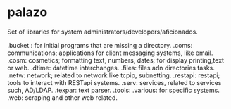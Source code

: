 # palazo

Set of libraries for system administrators/developers/aficionados.

.bucket : for initial programs that are missing a directory.
.coms: communications; applications for client messaging systems, like email.
.cosm: cosmetics; formatting text, numbers, dates; for display printing,text or web.
.dtime: datetime interchanges.
.files: files adn directories tasks.
.netw: network; related to network like tcpip, subnetting.
.restapi: restapi; tools to interact with RESTapi systems.
.serv: services, related to services such, AD/LDAP.
.texpar: text parser.
.tools:
.various: for specific systems.
.web: scraping and other web related.
 